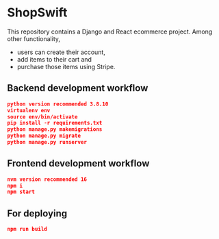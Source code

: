 # ShopSwift

This repository contains a Django and React ecommerce project. 
Among other functionality, 
- users can create their account, 
- add items to their cart and 
- purchase those items using Stripe.


## Backend development workflow

```json
python version recommended 3.8.10 
virtualenv env
source env/bin/activate
pip install -r requirements.txt
python manage.py makemigrations
python manage.py migrate
python manage.py runserver
```

## Frontend development workflow

```json
nvm version recommended 16
npm i
npm start
```

## For deploying

```json
npm run build
```

